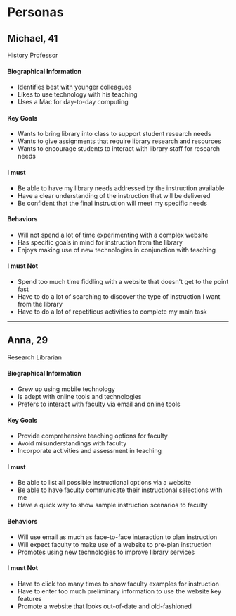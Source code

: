 # Personas

## Michael, 41



History Professor

#### Biographical Information

* Identifies best with younger colleagues
* Likes to use technology with his teaching
* Uses a Mac for day-to-day computing

#### Key Goals

* Wants to bring library into class to support student research needs
* Wants to give assignments that require library research and resources
* Wants to encourage students to interact with library staff for research needs

#### I must

* Be able to have my library needs addressed by the instruction available
* Have a clear understanding of the instruction that will be delivered
* Be confident that the final instruction will meet my specific needs

#### Behaviors

* Will not spend a lot of time experimenting with a complex website
* Has specific goals in mind for instruction from the library
* Enjoys making use of new technologies in conjunction with teaching

#### I must Not

* Spend too much time fiddling with a website that doesn't get to the point fast
* Have to do a lot of searching to discover the type of instruction I want from the library
* Have to do a lot of repetitious activities to complete my main task

---

## Anna, 29

Research Librarian

#### Biographical Information

* Grew up using mobile technology
* Is adept with online tools and technologies
* Prefers to interact with faculty via email and online tools

#### Key Goals

* Provide comprehensive teaching options for faculty
* Avoid misunderstandings with faculty
* Incorporate activities and assessment in teaching

#### I must

* Be able to list all possible instructional options via a website
* Be able to have faculty communicate their instructional selections with me
* Have a quick way to show sample instruction scenarios to faculty

#### Behaviors

* Will use email as much as face-to-face interaction to plan instruction
* Will expect faculty to make use of a website to pre-plan instruction
* Promotes using new technologies to improve library services

#### I must Not

* Have to click too many times to show faculty examples for instruction
* Have to enter too much preliminary information to use the website key features
* Promote a website that looks out-of-date and old-fashioned